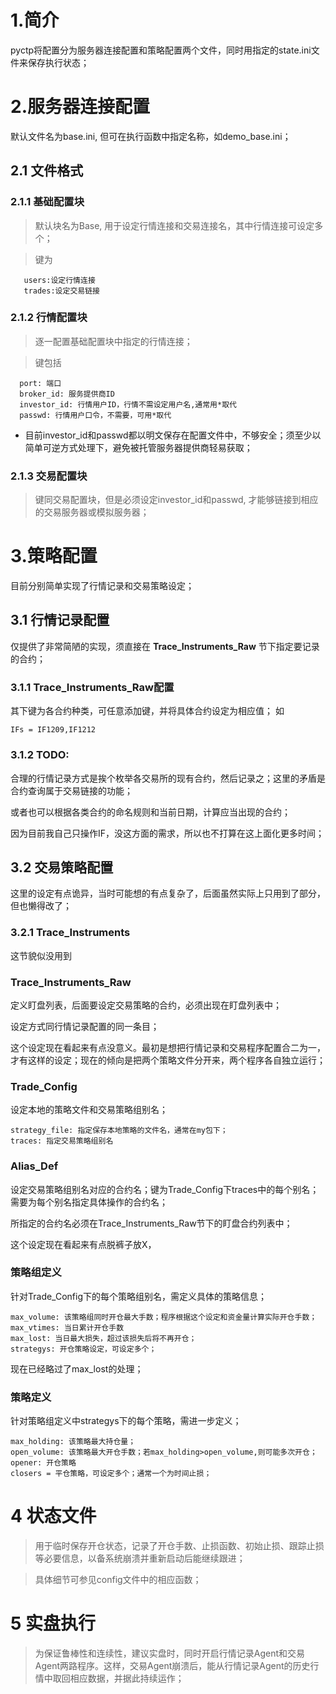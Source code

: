 # 1.简介 #

pyctp将配置分为服务器连接配置和策略配置两个文件，同时用指定的state.ini文件来保存执行状态；


# 2.服务器连接配置 #

默认文件名为base.ini, 但可在执行函数中指定名称，如demo\_base.ini；

## 2.1 文件格式 ##

### 2.1.1 基础配置块 ###

> 默认块名为Base, 用于设定行情连接和交易连接名，其中行情连接可设定多个；

> 键为
```
   users:设定行情连接
   trades:设定交易链接
```

### 2.1.2 行情配置块 ###
> 逐一配置基础配置块中指定的行情连接；

> 键包括
```
  port: 端口
  broker_id: 服务提供商ID
  investor_id: 行情用户ID，行情不需设定用户名,通常用*取代
  passwd: 行情用户口令，不需要，可用*取代
```

  * 目前investor\_id和passwd都以明文保存在配置文件中，不够安全；须至少以简单可逆方式处理下，避免被托管服务器提供商轻易获取；

### 2.1.3 交易配置块 ###
> 键同交易配置块，但是必须设定investor\_id和passwd, 才能够链接到相应的交易服务器或模拟服务器；


# 3.策略配置 #
目前分别简单实现了行情记录和交易策略设定；

## 3.1 行情记录配置 ##
仅提供了非常简陋的实现，须直接在 **Trace\_Instruments\_Raw** 节下指定要记录的合约；

### 3.1.1 Trace\_Instruments\_Raw配置 ###
其下键为各合约种类，可任意添加键，并将具体合约设定为相应值；
如
```
IFs = IF1209,IF1212
```

### 3.1.2 TODO: ###
合理的行情记录方式是挨个枚举各交易所的现有合约，然后记录之；这里的矛盾是合约查询属于交易链接的功能；

或者也可以根据各类合约的命名规则和当前日期，计算应当出现的合约；

因为目前我自己只操作IF，没这方面的需求，所以也不打算在这上面化更多时间；

## 3.2 交易策略配置 ##
这里的设定有点诡异，当时可能想的有点复杂了，后面虽然实际上只用到了部分，但也懒得改了；

### 3.2.1 Trace\_Instruments ###
这节貌似没用到

### Trace\_Instruments\_Raw ###
定义盯盘列表，后面要设定交易策略的合约，必须出现在盯盘列表中；

设定方式同行情记录配置的同一条目；

这个设定现在看起来有点没意义。最初是想把行情记录和交易程序配置合二为一，才有这样的设定；现在的倾向是把两个策略文件分开来，两个程序各自独立运行；

### Trade\_Config ###
设定本地的策略文件和交易策略组别名；

```
strategy_file: 指定保存本地策略的文件名，通常在my包下；
traces: 指定交易策略组别名
```

### Alias\_Def ###
设定交易策略组别名对应的合约名；键为Trade\_Config下traces中的每个别名；需要为每个别名指定具体操作的合约名；

所指定的合约名必须在Trace\_Instruments\_Raw节下的盯盘合约列表中；

这个设定现在看起来有点脱裤子放X，

### 策略组定义 ###
针对Trade\_Config下的每个策略组别名，需定义具体的策略信息；

```
max_volume: 该策略组同时开仓最大手数；程序根据这个设定和资金量计算实际开仓手数；
max_vtimes: 当日累计开仓手数
max_lost: 当日最大损失，超过该损失后将不再开仓；
strategys: 开仓策略设定，可设定多个；
```

现在已经略过了max\_lost的处理；

### 策略定义 ###
针对策略组定义中strategys下的每个策略，需进一步定义；

```
max_holding: 该策略最大持仓量；
open_volume: 该策略最大开仓手数；若max_holding>open_volume,则可能多次开仓；
opener: 开仓策略
closers = 平仓策略，可设定多个；通常一个为时间止损；
```


# 4 状态文件 #
> 用于临时保存开仓状态，记录了开仓手数、止损函数、初始止损、跟踪止损等必要信息，以备系统崩溃并重新启动后能继续跟进；

> 具体细节可参见config文件中的相应函数；

# 5 实盘执行 #
> 为保证鲁棒性和连续性，建议实盘时，同时开启行情记录Agent和交易Agent两路程序。这样，交易Agent崩溃后，能从行情记录Agent的历史行情中取回相应数据，并据此持续运作；